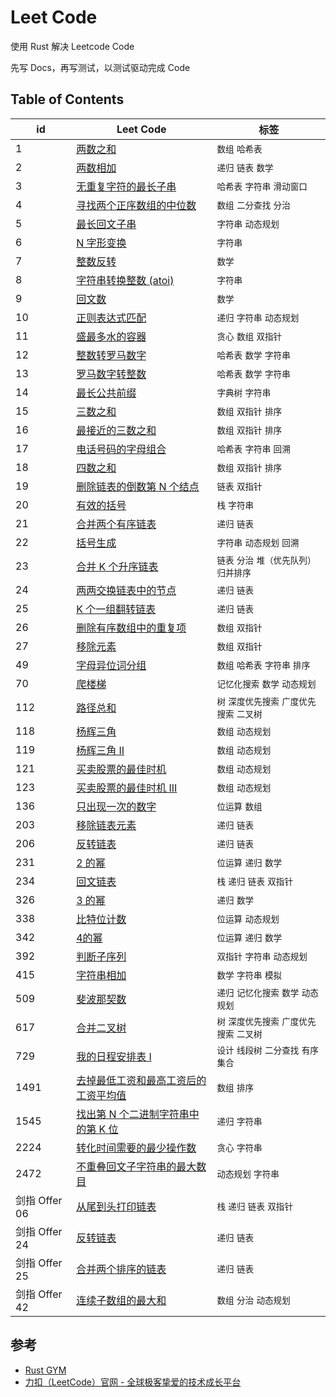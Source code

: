 # Leet Code

使用 Rust 解决 Leetcode Code 

先写 Docs，再写测试，以测试驱动完成 Code

## Table of Contents



| id            | Leet Code                                                         | 标签                                        |
| ------------- | ----------------------------------------------------------------- | ------------------------------------------- |
| 1             | [两数之和](./src/_1_two_sum.rs)                                   | `数组` `哈希表`                             |
| 2             | [两数相加](./src/_2_add_two_numbers.rs)                           | `递归` `链表` `数学`                        |
| 3             | [无重复字符的最长子串](./src/_3_length_of_longest_substring.rs)   | `哈希表` `字符串` `滑动窗口`                |
| 4             | [寻找两个正序数组的中位数](./src/_4_find_median_sorted_arrays.rs) | `数组` `二分查找` `分治`                    |
| 5             | [最长回文子串](./src/_5_longest_palindrome.rs)                    | `字符串` `动态规划`                         |
| 6             | [N 字形变换](./src/_6_convert.rs)                                 | `字符串`                                    |
| 7             | [整数反转](./src/_7_reverse.rs)                                   | `数学`                                      |
| 8             | [字符串转换整数 (atoi)](./src/_8_my_atoi.rs)                      | `字符串`                                    |
| 9             | [回文数](./src/_9_is_palindrome.rs)                               | `数学`                                      |
| 10            | [正则表达式匹配](./src/_10_is_match.rs)                           | `递归` `字符串` `动态规划`                  |
| 11            | [盛最多水的容器](./src/_11_max_area.rs)                           | `贪心` `数组` `双指针`                      |
| 12            | [整数转罗马数字](./src/_12_int_to_roman.rs)                       | `哈希表` `数学` `字符串`                    |
| 13            | [罗马数字转整数](./src/_13_roman_to_int.rs)                       | `哈希表` `数学` `字符串`                    |
| 14            | [最长公共前缀](./src/_14_longest_common_prefix.rs)                | `字典树` `字符串`                           |
| 15            | [三数之和](./src/_15_three_sum.rs)                                | `数组` `双指针` `排序`                      |
| 16            | [最接近的三数之和](./src/_16_three_sum_closest.rs)                | `数组` `双指针` `排序`                      |
| 17            | [电话号码的字母组合](./src/_17_letter_combinations.rs)            | `哈希表` `字符串` `回溯`                    |
| 18            | [四数之和](./src/_18_four_sum.rs)                                 | `数组` `双指针` `排序`                      |
| 19            | [删除链表的倒数第 N 个结点](./src/_19_remove_nth_from_end.rs)     | `链表` `双指针`                             |
| 20            | [有效的括号](./src/_20_is_valid.rs)                               | `栈` `字符串`                               |
| 21            | [合并两个有序链表](./src/_21_merge_two_lists.rs)                  | `递归` `链表`                               |
| 22            | [括号生成](./src/_22_generate_parenthesis.rs)                     | `字符串` `动态规划` `回溯`                  |
| 23            | [合并 K 个升序链表](./src/_23_merge_k_lists.rs)                   | `链表` `分治` `堆（优先队列）` `归并排序`   |
| 24            | [两两交换链表中的节点](./src/_24_swap_pairs.rs)                   | `递归` `链表`                               |
| 25            | [K 个一组翻转链表](./src/_25_reverse_k_group.rs)                  | `递归` `链表`                               |
| 26            | [删除有序数组中的重复项](./src/_26_remove_duplicates.rs)          | `数组` `双指针`                             |
| 27            | [移除元素](./src/_27_remove_element.rs)                           | `数组` `双指针`                             |
| 49            | [字母异位词分组](./src/_49_group_anagrams.rs)                     | `数组` `哈希表` `字符串` `排序`             |
| 70            | [爬楼梯](./src/_70_climb_stairs.rs)                               | `记忆化搜索` `数学` `动态规划`              |
| 112           | [路径总和](./src/_112_has_path_sum.rs)                            | `树` `深度优先搜索` `广度优先搜索` `二叉树` |
| 118           | [杨辉三角](./src/_118_generate.rs)                                | `数组` `动态规划`                           |
| 119           | [杨辉三角 II](./src/_119_get_row.rs)                              | `数组` `动态规划`                           |
| 121           | [买卖股票的最佳时机](./src/_112_has_path_sum.rs)                  | `数组` `动态规划`                           |
| 123           | [买卖股票的最佳时机 III](./src/_123_max_profit.rs)                | `数组` `动态规划`                           |
| 136           | [只出现一次的数字](./src/_136_single_number.rs)                   | `位运算` `数组`                             |
| 203           | [移除链表元素](./src/_203_remove_elements.rs)                     | `递归` `链表`                               |
| 206           | [反转链表](./src/_206_reverse_list.rs)                            | `递归` `链表`                               |
| 231           | [2 的幂](./src/_231_is_power_of_two.rs)                           | `位运算` `递归` `数学`                      |
| 234           | [回文链表](./src/_234_is_palindrome.rs)                           | `栈` `递归` `链表` `双指针`                 |
| 326           | [3 的幂](./src/_326_is_power_of_three.rs)                         | `递归` `数学`                               |
| 338           | [比特位计数](./src/_338_count_bits.rs)                            | `位运算` `动态规划`                         |
| 342           | [4的幂](./src/_342_is_power_of_four.rs)                           | `位运算` `递归` `数学`                      |
| 392           | [判断子序列](./src/_392_is_subsequence.rs)                        | `双指针` `字符串` `动态规划`                |
| 415           | [字符串相加](./src/_415_add_strings.rs)                           | `数学` `字符串` `模拟`                      |
| 509           | [斐波那契数](./src/_509_fib.rs)                                   | `递归` `记忆化搜索` `数学` `动态规划`       |
| 617           | [合并二叉树](./src/_617_merge_trees.rs)                           | `树` `深度优先搜索` `广度优先搜索` `二叉树` |
| 729           | [我的日程安排表 I](./src/_729_book.rs)                            | `设计` `线段树` `二分查找` `有序集合`       |
| 1491          | [去掉最低工资和最高工资后的工资平均值](./src/_1491_average.rs)    | `数组` `排序`                               |
| 1545          | [找出第 N 个二进制字符串中的第 K 位](./src/_1545_find_kth_bit.rs) | `递归` `字符串`                             |
| 2224          | [转化时间需要的最少操作数](./src/_2224_convert_time.rs)           | `贪心` `字符串`                             |
| 2472          | [不重叠回文子字符串的最大数目](./src/_2472_max_palindromes.rs)    | `动态规划` `字符串`                         |
| 剑指 Offer 06 | [从尾到头打印链表](./src/offer_06_reverse_print.rs)               | `栈` `递归` `链表` `双指针`                 |
| 剑指 Offer 24 | [反转链表](./src/offer_24_reverse_list.rs)                        | `递归` `链表`                               |
| 剑指 Offer 25 | [合并两个排序的链表](./src/offer_25_merge_two_lists.rs)           | `递归` `链表`                               |
| 剑指 Offer 42 | [连续子数组的最大和](./src/offer_42_max_sub_array.rs)             | `数组` `分治` `动态规划`                    |





## 参考

- [Rust GYM](https://rustgym.com/)
- [力扣（LeetCode）官网 - 全球极客挚爱的技术成长平台](https://leetcode.cn)